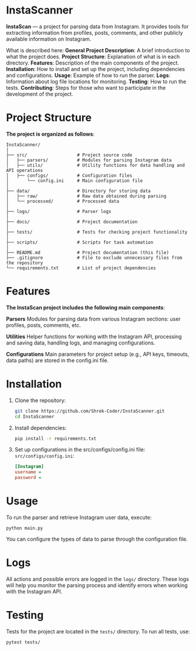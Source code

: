 # InstaScanner

**InstaScan** — a project for parsing data from Instagram. It provides tools for extracting information from profiles, posts, comments, and other publicly available information on Instagram.

What is described here:
**General Project Description**: A brief introduction to what the project does.
**Project Structure**: Explanation of what is in each directory.
**Features**: Description of the main components of the project.
**Installation**: How to install and set up the project, including dependencies and configurations.
**Usage**: Example of how to run the parser.
**Logs**: Information about log file locations for monitoring.
**Testing**: How to run the tests.
**Contributing**: Steps for those who want to participate in the development of the project.


# Project Structure
**The project is organized as follows**:
```
InstaScanner/
│
├── src/                   # Project source code
│   ├── parsers/           # Modules for parsing Instagram data
│   ├── utils/             # Utility functions for data handling and API operations
│   ├── configs/           # Configuration files
│       └── config.ini     # Main configuration file
│
├── data/                  # Directory for storing data
│   ├── raw/               # Raw data obtained during parsing
│   └── processed/         # Processed data
│
├── logs/                  # Parser logs
│
├── docs/                  # Project documentation
│
├── tests/                 # Tests for checking project functionality
│
├── scripts/               # Scripts for task automation
│
├── README.md              # Project documentation (this file)
├── .gitignore             # File to exclude unnecessary files from the repository
└── requirements.txt       # List of project dependencies
```

#   Features
**The InstaScan project includes the following main components**:

**Parsers**
Modules for parsing data from various Instagram sections: user profiles, posts, comments, etc.

**Utilities**
Helper functions for working with the Instagram API, processing and saving data, handling logs, and managing configurations.

**Configurations**
Main parameters for project setup (e.g., API keys, timeouts, data paths) are stored in the config.ini file.

# Installation
1. Clone the repository:
   ```bash
   git clone https://github.com/Shrek-Coder/InstaScanner.git
   cd InstaScanner
   ```

2. Install dependencies:
   ```bash
   pip install -r requirements.txt
   ```

3. Set up configurations in the src/configs/config.ini file: `src/configs/config.ini`:
   ```ini
   [Instagram]
   username = 
   password = 
   ```

# Usage

To run the parser and retrieve Instagram user data, execute:

```
python main.py
```
You can configure the types of data to parse through the configuration file.


# Logs

All actions and possible errors are logged in the `logs/` directory. These logs will help you monitor the parsing process and identify errors when working with the Instagram API.

# Testing
Tests for the project are located in the `tests/` directory. To run all tests, use:

```
pytest tests/
```